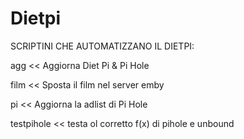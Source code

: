 # Dietpi
SCRIPTINI CHE AUTOMATIZZANO IL DIETPI:

agg << Aggiorna Diet Pi & Pi Hole

film << Sposta il film nel server emby

pi << Aggiorna la adlist di Pi Hole

testpihole << testa ol corretto f(x) di pihole e unbound
